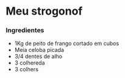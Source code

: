 #  Meu strogonof

### Ingredientes

- 1Kg de peito de frango cortado em cubos
-  Meia celoba picada
-  3/4 dentes de alho 
-  3 colhereda 
-  3 colhers
